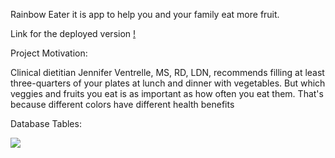 Rainbow Eater it is app to help you and your family eat more fruit.

Link for the deployed version [!](https://ref1.netlify.app/)

Project Motivation:

Clinical dietitian Jennifer Ventrelle, MS, RD, LDN, recommends filling at least three-quarters of your plates at lunch
and dinner with vegetables. But which veggies and fruits you eat is as important as how often you eat them. That's
because different colors have different health benefits

Database Tables:

![](/Users/olga/Desktop/Code/rainbowEater-Front/src/image/Untitled.png)
